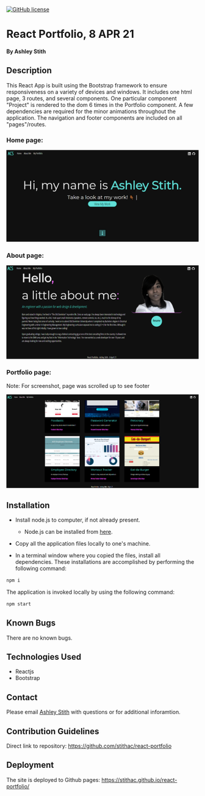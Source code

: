 [![GitHub license](https://img.shields.io/github/license/Naereen/StrapDown.js.svg)](https://www.mit.edu/~amini/LICENSE.md)

# React Portfolio, 8 APR 21

#### By Ashley Stith

## Description
This React App is built using the Bootstrap framework to ensure responsiveness on a variety of devices and windows.  It includes one html page, 3 routes, and several components.  One particular component "Project" is rendered to the dom 6 times in the Portfolio component.  A few dependencies are required for the minor animations throughout the application.  The navigation and footer components are included on all "pages"/routes.

### Home page:
![Home Page](./public/screenshots/home-screenshot.PNG)

### About page:
![About Page](./public/screenshots/about-screenshot.PNG)

### Portfolio page:
Note: For screenshot, page was scrolled up to see footer

![Portfolio Page](./public/screenshots/portfolio-screenshot.PNG)

## Installation
* Install node.js to computer, if not already present.

    * Node.js can be installed from [here](https://nodejs.org/en/).

* Copy all the application files locally to one's machine.

* In a terminal window where you copied the files, install all dependencies. These installations are accomplished by performing the following command:

```bash
npm i
```

The application is invoked locally by using the following command:

```bash
npm start
```


## Known Bugs
There are no known bugs.

## Technologies Used
* Reactjs
* Bootstrap


## Contact
Please email [Ashley Stith](mailto:ashleyc.stith@gmail.com) with questions or for additional inforamtion.

## Contribution Guidelines
Direct link to repository: https://github.com/stithac/react-portfolio

## Deployment
The site is deployed to Github pages: https://stithac.github.io/react-portfolio/
